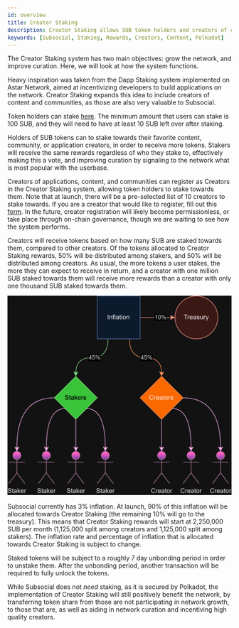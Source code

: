 ```yaml
---
id: overview
title: Creator Staking
description: Creator Staking allows SUB token holders and creators of content, communities, and applications, to earn rewards for helping to grow the Subsocial network.
keywords: [Subsocial, Staking, Rewards, Creators, Content, Polkadot]
---
```


The Creator Staking system has two main objectives: grow the network, and improve curation. Here, we will look at how the system functions.

Heavy inspiration was taken from the Dapp Staking system implemented on Astar Network, 
aimed at incentivizing developers to build applications on the network.
Creator Staking expands this idea to include creators of content and communities, as those are also very valuable to Subsocial.

Token holders can stake [here](https://sub.id/creators). 
The minimum amount that users can stake is 100 SUB, and they will need to have at least 10 SUB left over after staking.

Holders of SUB tokens can to stake towards their favorite content, community, or application creators, in order to receive more tokens. 
Stakers will receive the same rewards regardless of who they stake to, effectively making this a vote, 
and improving curation by signaling to the network what is most popular with the userbase.

Creators of applications, content, and communities can register as Creators in the Creator Staking system, allowing token holders to stake towards them. 
Note that at launch, there will be a pre-selected list of 10 creators to stake towards. If you are a creator that would like to register, 
fill out this [form](https://forms.gle/aneosvJP1ntJ9Zrh6). In the future, creator registration will likely become permissionless, 
or take place through on-chain governance, though we are waiting to see how the system performs.

Creators will receive tokens based on how many SUB are staked towards them, compared to other creators. 
Of the tokens allocated to Creator Staking rewards, 50% will be distributed among stakers, and 50% will be distributed among creators.
As usual, the more tokens a user stakes, the more they can expect to receive in return, 
and a creator with one million SUB staked towards them will receive more rewards than a creator with only one thousand SUB staked towards them.

![](../../../static/img/staking-diagram.png)

Subsocial currently has 3% inflation. At launch, 90% of this inflation will be allocated towards Creator Staking (the remaining 10% will go to the treasury).
This means that Creator Staking rewards will start at 2,250,000 SUB per month (1,125,000 split among creators and 1,125,000 split among stakers). 
The inflation rate and percentage of inflation that is allocated towards Creator Staking is subject to change.

Staked tokens will be subject to a roughly 7 day unbonding period in order to unstake them. 
After the unbonding period, another transaction will be required to fully unlock the tokens.

While Subsocial does not *need* staking, as it is secured by Polkadot, the implementation of Creator Staking will still positively benefit the network, 
by transferring token share from those are not participating in network growth, to those that are, 
as well as aiding in network curation and incentiving high quality creators.





